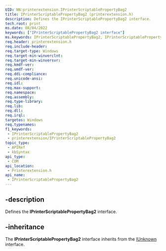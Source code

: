 ```yaml
---
UID: NN:printerextension.IPrinterScriptablePropertyBag2
title: IPrinterScriptablePropertyBag2 (printerextension.h)
description: Defines the IPrinterScriptablePropertyBag2 interface.
tech.root: print
ms.date: 08/04/2022
keywords: ["IPrinterScriptablePropertyBag2 interface"]
ms.keywords: IPrinterScriptablePropertyBag2, IPrinterScriptablePropertyBag2 interface [Print Devices], IPrinterScriptablePropertyBag2 interface [Print Devices],described, print.iprinterscriptablepropertybag2, printerextension/IPrinterScriptablePropertyBag2
req.header: printerextension.h
req.include-header: 
req.target-type: Windows
req.target-min-winverclnt: 
req.target-min-winversvr: 
req.kmdf-ver: 
req.umdf-ver: 
req.ddi-compliance: 
req.unicode-ansi: 
req.idl: 
req.max-support: 
req.namespace: 
req.assembly: 
req.type-library: 
req.lib: 
req.dll: 
req.irql: 
targetos: Windows
req.typenames: 
f1_keywords:
 - IPrinterScriptablePropertyBag2
 - printerextension/IPrinterScriptablePropertyBag2
topic_type:
 - APIRef
 - kbSyntax
api_type:
 - COM
api_location:
 - Printerextension.h
api_name:
 - IPrinterScriptablePropertyBag2
---
```


## -description

Defines the **IPrinterScriptablePropertyBag2** interface.

## -inheritance

The **IPrinterScriptablePropertyBag2** interface inherits from the [IUnknown](/windows/win32/api/unknwn/nn-unknwn-iunknown) interface.
